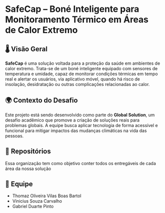 # SafeCap – Boné Inteligente para Monitoramento Térmico em Áreas de Calor Extremo

## 🌡️ Visão Geral

**SafeCap** é uma solução voltada para a proteção da saúde em ambientes de calor extremo. Trata-se de um boné inteligente equipado com sensores de temperatura e umidade, capaz de monitorar condições térmicas em tempo real e alertar os usuários, via aplicativo móvel, quando há risco de insolação, desidratação ou outras complicações relacionadas ao calor.

## 🌍 Contexto do Desafio

Este projeto está sendo desenvolvido como parte do **Global Solution**, um desafio acadêmico que promove a criação de soluções reais para problemas globais. A equipe busca aplicar tecnologia de forma acessível e funcional para mitigar impactos das mudanças climáticas na vida das pessoas.

## 📂 Repositórios

Essa organização tem como objetivo conter todos os entregáveis de cada área da nossa solução

## 👥 Equipe

- Thomaz Oliveira Vilas Boas Bartol
- Vinicius Souza Carvalho
- Gabriel Duarte Pinto


